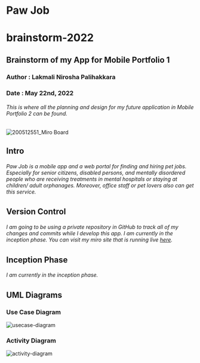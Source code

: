 # Paw Job
# brainstorm-2022
## Brainstorm of my App for Mobile Portfolio 1
### Author : Lakmali Nirosha Palihakkara
### Date : May 22nd, 2022
###### This is where all the planning and design for my future application in Mobile Portfolio 2 can be found.

![200512551_Miro Board](https://user-images.githubusercontent.com/106020901/170974221-a28237a3-8aeb-4fe5-a529-4d557a290464.JPG)

## Intro
###### Paw Job is a mobile app and a web portal for finding and hiring pet jobs. Especially for senior citizens, disabled persons, and mentally disordered people who are receiving treatments in mental hospitals or staying at children/ adult orphanages. Moreover, office staff or pet lovers also can get this service.

## Version Control
###### I am going to be using a private repository in GitHub to track all of my changes and commits while I develop this app. I am currently in the inception phase. You can visit my miro site that is running live [here](https://miro.com/app/board/uXjVO0DTTqc=/?share_link_id=775356287196).

## Inception Phase
###### I am currently in the inception phase.

## UML Diagrams 

### Use Case Diagram
![usecase-diagram](https://user-images.githubusercontent.com/106020901/170678973-47ba1d45-b639-4475-997d-bff1020736b3.jpeg)

### Activity Diagram
![activity-diagram](https://user-images.githubusercontent.com/106020901/169701301-2e210774-a4f8-4798-9fe0-8868f779feab.jpeg)
